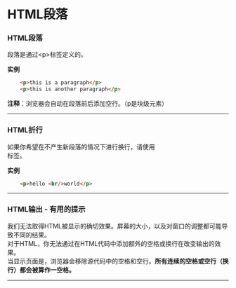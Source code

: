 # HTML段落

### HTML段落

段落是通过\<p>标签定义的。

__实例__

```html
    <p>this is a paragraph</p>
    <p>this is another paragraph</p>
```

__注释__：浏览器会自动在段落前后添加空行。（p是块级元素）

***

### HTML折行

如果你希望在不产生新段落的情况下进行换行，请使用<br />标签。

__实例__

```html
    <p>hello <br/>world</p>
```

***

### HTML输出 - 有用的提示

我们无法取得HTML被显示的确切效果。屏幕的大小，以及对窗口的调整都可能导致不同的结果。  
对于HTML，你无法通过在HTML代码中添加额外的空格或换行在改变输出的效果。  
当显示页面是，浏览器会移除源代码中的空格和空行。__所有连续的空格或空行（换行）都会被算作一空格。__

***
